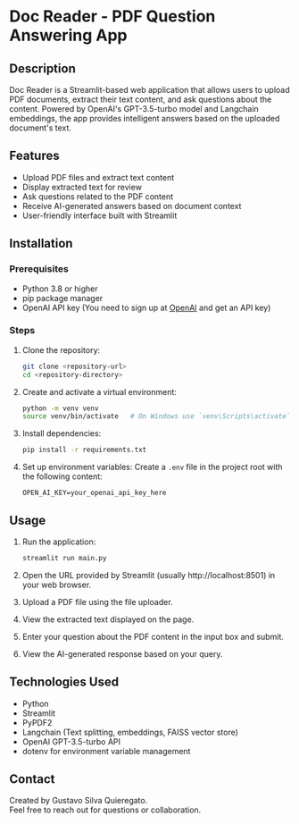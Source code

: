 # Doc Reader - PDF Question Answering App

## Description
Doc Reader is a Streamlit-based web application that allows users to upload PDF documents, extract their text content, and ask questions about the content. Powered by OpenAI's GPT-3.5-turbo model and Langchain embeddings, the app provides intelligent answers based on the uploaded document's text.

## Features
- Upload PDF files and extract text content
- Display extracted text for review
- Ask questions related to the PDF content
- Receive AI-generated answers based on document context
- User-friendly interface built with Streamlit

## Installation

### Prerequisites
- Python 3.8 or higher
- pip package manager
- OpenAI API key (You need to sign up at [OpenAI](https://openai.com/) and get an API key)

### Steps
1. Clone the repository:
   ```bash
   git clone <repository-url>
   cd <repository-directory>
   ```

2. Create and activate a virtual environment:
   ```bash
   python -m venv venv
   source venv/bin/activate   # On Windows use `venv\Scripts\activate`
   ```

3. Install dependencies:
   ```bash
   pip install -r requirements.txt
   ```

4. Set up environment variables:
   Create a `.env` file in the project root with the following content:
   ```
   OPEN_AI_KEY=your_openai_api_key_here
   ```

## Usage

1. Run the application:
   ```bash
   streamlit run main.py
   ```

2. Open the URL provided by Streamlit (usually http://localhost:8501) in your web browser.

3. Upload a PDF file using the file uploader.

4. View the extracted text displayed on the page.

5. Enter your question about the PDF content in the input box and submit.

6. View the AI-generated response based on your query.

## Technologies Used
- Python
- Streamlit
- PyPDF2
- Langchain (Text splitting, embeddings, FAISS vector store)
- OpenAI GPT-3.5-turbo API
- dotenv for environment variable management

## Contact
Created by Gustavo Silva Quieregato.  
Feel free to reach out for questions or collaboration.
